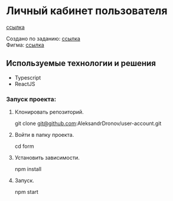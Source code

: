 # Личный кабинет пользователя

[ссылка](https://aleksandrdronov.github.io/form/)

Создано по заданию: <a  href="./task/task.pdf" target="_blank">ссылка</a>  
Фигма: <a  href="https://www.figma.com/file/6G3qbUlTL1mlHbIH2MHaCW/%D0%9C%D0%B0%D0%BA%D0%B5%D1%82?node-id=0%3A1&t=i3cWLfexNNAAw9Ti-1" target="_blank">ссылка</a>

## Используемые технологии и решения
- Typescript
- ReactJS

### Запуск проекта:

1. Клонировать репозиторий.

   git clone git@github.com:AleksandrDronov/user-account.git

2. Войти в папку проекта.

   cd form

3. Установить зависимости.

   npm install

4. Запуск.

   npm start



